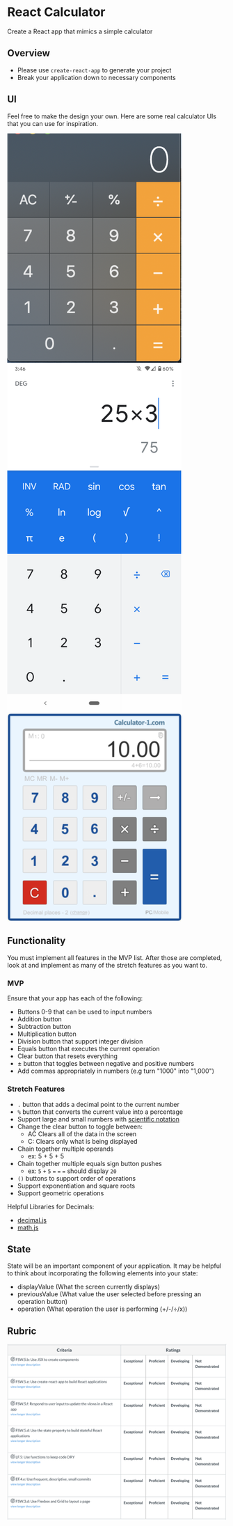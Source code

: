 # React Calculator

Create a React app that mimics a simple calculator

## Overview

- Please use `create-react-app` to generate your project
- Break your application down to necessary components

## UI

Feel free to make the design your own.  Here are some real calculator UIs that you can use for inspiration.

<img src="./images/exampleScreenshotOne.png" alt="Example One" width="400">
<img src="./images/exampleScreenshotTwo.png" alt="Example Two" width="400">
<img src="./images/exampleScreenshotThree.png" alt="Example Three" width="400">

## Functionality

You must implement all features in the MVP list. After those are completed, look at and implement as many of the stretch features as you want to.

### MVP

Ensure that your app has each of the following:

- Buttons 0-9 that can be used to input numbers
- Addition button
- Subtraction button
- Multiplication button
- Division button that support integer division
- Equals button that executes the current operation
- Clear button that resets everything
- ± button that toggles between negative and positive numbers
- Add commas appropriately in numbers (e.g turn "1000" into "1,000")

### Stretch Features

- `.` button that adds a decimal point to the current number
- `%` button that converts the current value into a percentage
- Support large and small numbers with [scientific notation](https://en.wikipedia.org/wiki/Scientific_notation#E_notation)
- Change the clear button to toggle between:
    - AC Clears all of the data in the screen
    - C: Clears only what is being displayed
- Chain together multiple operands
    - ex:  5 + 5 + 5
- Chain together multiple equals sign button pushes
    - ex: `5` `+` `5` `=` `=` `=` should display `20`
- `()` buttons to support order of operations
- Support exponentiation and square roots
- Support geometric operations

Helpful Libraries for Decimals:
- [decimal.js](https://mikemcl.github.io/decimal.js/)
- [math.js](https://mathjs.org/)


## State

State will be an important component of your application.  It may be helpful to think about incorporating the following elements into your state:

- displayValue (What the screen currently displays)
- previousValue (What value the user selected before pressing an operation button)
- operation (What operation the user is performing (+/-/÷/x))


## Rubric

![calculatorRubric](./images/calculatorRubric.png)
